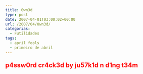 ```yaml
---
title: 0wn3d
type: post
date: 2007-04-01T03:00:02+00:00
url: /2007/04/0wn3d/
categorias:
  - Futilidades
tags:
  - april fools
  - primeiro de abril
---
```


<p style="font-size:20px; color:#f00; font-weight:bold;">
  p4ssw0rd cr4ck3d by ju57k1d n d1ng t34m
</p>
